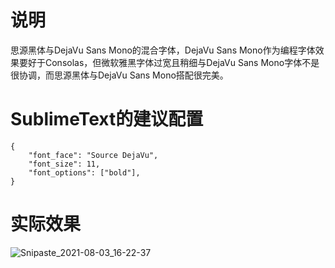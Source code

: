 # 说明

思源黑体与DejaVu Sans Mono的混合字体，DejaVu Sans Mono作为编程字体效果要好于Consolas，但微软雅黑字体过宽且稍细与DejaVu Sans Mono字体不是很协调，而思源黑体与DejaVu Sans Mono搭配很完美。

# SublimeText的建议配置

```
{
	"font_face": "Source DejaVu",
	"font_size": 11,
	"font_options": ["bold"],
}
```

# 实际效果

![Snipaste_2021-08-03_16-22-37](https://user-images.githubusercontent.com/3367999/127984930-cfdf5d8d-7e9b-4a70-903d-5780ec92b6d7.png)
